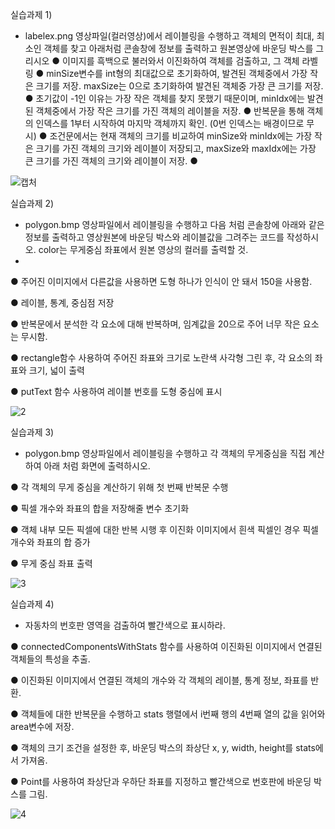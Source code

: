 실습과제 1)
- labelex.png 영상파일(컬러영상)에서 레이블링을 수행하고 객체의 면적이 최대, 최소인 객체를 찾고 아래처럼 콘솔창에 정보를 출력하고 원본영상에 바운딩 박스를 그리시오
● 이미지를 흑백으로 불러와서 이진화하여 객체를 검출하고, 그 객체 라벨링
● minSize변수를 int형의 최대값으로 초기화하여, 발견된 객체중에서 가장 작은 크기를 저장. maxSize는 0으로 초기화하여 발견된 객체중 가장 큰 크기를 저장.
● 초기값이 -1인 이유는 가장 작은 객체를 찾지 못했기 때문이며, minIdx에는 발견된 객체중에서 가장 작은 크기를 가진 객체의 레이블을 저장.
● 반복문을 통해 객체의 인덱스를 1부터 시작하여 마지막 객체까지 확인. (0번 인덱스는 배경이므로 무시)
● 조건문에서는 현재 객체의 크기를 비교하여 minSize와 minIdx에는 가장 작은 크기를 가진 객체의 크기와 레이블이 저장되고, maxSize와 maxIdx에는 가장 큰 크기를 가진 객체의 크기와 레이블이 저장.
● 

![캡처](https://github.com/smHan22/opencv_ch12-1/assets/90818408/9dab093d-5e79-4a8c-bec1-37c227d2ab29)


실습과제 2)

- polygon.bmp 영상파일에서 레이블링을 수행하고 다음 처럼 콘솔창에 아래와 같은 정보를 출력하고 영상원본에 바운딩 박스와 레이블값을 그려주는 코드를 작성하시오. color는 무게중심 좌표에서 원본 영상의 컬러를 출력할 것.
- 
● 주어진 이미지에서 다른값을 사용하면 도형 하나가 인식이 안 돼서 150을 사용함.

● 레이블, 통계, 중심점 저장

● 반복문에서 분석한 각 요소에 대해 반복하며, 임계값을 20으로 주어 너무 작은 요소는 무시함.

● rectangle함수 사용하여 주어진 좌표와 크기로 노란색 사각형 그린 후, 각 요소의 좌표와 크기, 넓이 출력

● putText 함수 사용하여 레이블 번호를 도형 중심에 표시

![2](https://github.com/smHan22/opencv_ch12-1/assets/90818408/969029af-f2e9-4272-a4cd-2865b30be30c)


실습과제 3)

- polygon.bmp 영상파일에서 레이블링을 수행하고 각 객체의 무게중심을 직접 계산하여 아래 처럼 화면에 출력하시오.

● 각 객체의 무게 중심을 계산하기 위해 첫 번째 반복문 수행

● 픽셀 개수와 좌표의 합을 저장해줄 변수 초기화

● 객체 내부 모든 픽셀에 대한 반복 시행 후 이진화 이미지에서 흰색 픽셀인 경우 픽셀 개수와 좌표의 합 증가

● 무게 중심 좌표 출력

![3](https://github.com/smHan22/opencv_ch12-1/assets/90818408/acc398d3-b9e5-4f70-bca6-6fee6a12c806)


실습과제 4)

- 자동차의 번호판 영역을 검출하여 빨간색으로 표시하라.

●  connectedComponentsWithStats 함수를 사용하여 이진화된 이미지에서 연결된 객체들의 특성을 추출.

● 이진화된 이미지에서 연결된 객체의 개수와 각 객체의 레이블, 통계 정보, 좌표를 반환.

● 객체들에 대한 반복문을 수행하고 stats 행렬에서 i번째 행의 4번째 열의 값을 읽어와 area변수에 저장.

● 객체의 크기 조건을 설정한 후, 바운딩 박스의 좌상단 x, y, width, height를 stats에서 가져옴.

● Point를 사용하여 좌상단과 우하단 좌표를 지정하고 빨간색으로 번호판에 바운딩 박스를 그림.

![4](https://github.com/smHan22/opencv_ch12-1/assets/90818408/795dcc75-a6ce-4018-a767-0d2d08b2c1ca)






